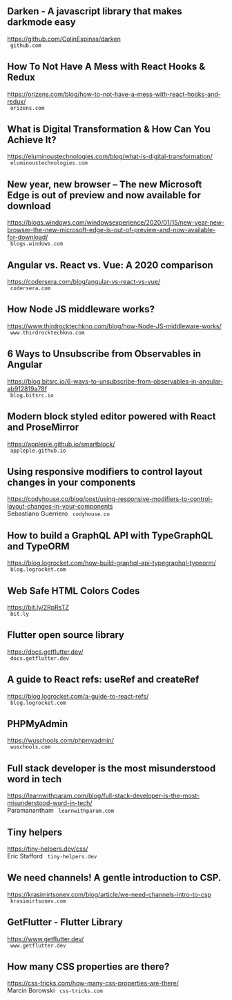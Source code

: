 ## Darken - A javascript library that makes darkmode easy  
https://github.com/ColinEspinas/darken  
 ` github.com`
  

## How To Not Have A Mess with React Hooks & Redux  
https://orizens.com/blog/how-to-not-have-a-mess-with-react-hooks-and-redux/  
 ` orizens.com`
  

## What is Digital Transformation &amp; How Can You Achieve It?  
https://eluminoustechnologies.com/blog/what-is-digital-transformation/  
 ` eluminoustechnologies.com`
  

## New year, new browser – The new Microsoft Edge is out of preview and now available for download  
https://blogs.windows.com/windowsexperience/2020/01/15/new-year-new-browser-the-new-microsoft-edge-is-out-of-preview-and-now-available-for-download/  
 ` blogs.windows.com`
  

## Angular vs. React vs. Vue: A 2020 comparison  
https://codersera.com/blog/angular-vs-react-vs-vue/  
 ` codersera.com`
  

## How Node JS middleware works?  
https://www.thirdrocktechkno.com/blog/how-Node-JS-middleware-works/  
 ` www.thirdrocktechkno.com`
  

## 6 Ways to Unsubscribe from Observables in Angular  
https://blog.bitsrc.io/6-ways-to-unsubscribe-from-observables-in-angular-ab912819a78f  
 ` blog.bitsrc.io`
  

## Modern block styled editor powered with React and ProseMirror  
https://appleple.github.io/smartblock/  
 ` appleple.github.io`
  

## Using responsive modifiers to control layout changes in your components  
https://codyhouse.co/blog/post/using-responsive-modifiers-to-control-layout-changes-in-your-components  
Sebastiano Guerriero ` codyhouse.co`
  

## How to build a GraphQL API with TypeGraphQL and TypeORM  
https://blog.logrocket.com/how-build-graphql-api-typegraphql-typeorm/  
 ` blog.logrocket.com`
  

## Web Safe HTML Colors Codes  
https://bit.ly/2RpRsTZ  
 ` bit.ly`
  

## Flutter open source library  
https://docs.getflutter.dev/  
 ` docs.getflutter.dev`
  

## A guide to React refs: useRef and createRef  
https://blog.logrocket.com/a-guide-to-react-refs/  
 ` blog.logrocket.com`
  

## PHPMyAdmin  
https://wuschools.com/phpmyadmin/  
 ` wuschools.com`
  

## Full stack developer is the most misunderstood word in tech  
https://learnwithparam.com/blog/full-stack-developer-is-the-most-misunderstood-word-in-tech/  
Paramanantham ` learnwithparam.com`
  

## Tiny helpers  
https://tiny-helpers.dev/css/  
Eric Stafford ` tiny-helpers.dev`
  

## We need channels! A gentle introduction to CSP.  
https://krasimirtsonev.com/blog/article/we-need-channels-intro-to-csp  
 ` krasimirtsonev.com`
  

## GetFlutter - Flutter Library  
https://www.getflutter.dev/  
 ` www.getflutter.dev`
  

## How many CSS properties are there?  
https://css-tricks.com/how-many-css-properties-are-there/  
Marcin Borowski ` css-tricks.com`
  


